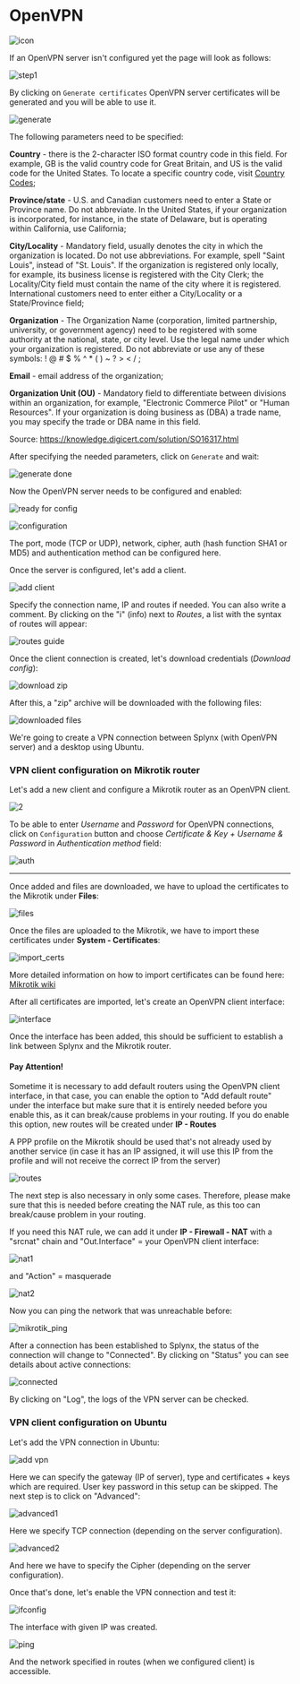 OpenVPN
====

![icon](icon.png)

If an OpenVPN server isn't configured yet the page will look as follows:

![step1](step1.png)

By clicking on ``Generate certificates`` OpenVPN server certificates will be generated and you will be able to use it.

![generate](generate_certs.png)

The following parameters need to be specified:

**Country** - there is the 2-character ISO format country code in this field. For example, GB is the valid country code for Great Britain, and US is the valid code for the United States. To locate a specific country code, visit [Country Codes](https://www.nationsonline.org/oneworld/country_code_list.htm);

**Province/state** - U.S. and Canadian customers need to enter a State or Province name. Do not abbreviate. In the United States, if your organization is incorporated, for instance, in the state of Delaware, but is operating within California, use California;

**City/Locality** - Mandatory field, usually denotes the city in which the organization is located. Do not use abbreviations. For example, spell "Saint Louis", instead of "St. Louis". If the organization is registered only locally, for example, its business license is registered with the City Clerk; the Locality/City field must contain the name of the city where it is registered. International customers need to enter either a City/Locality or a State/Province field;

**Organization** - The Organization Name (corporation, limited partnership, university, or government agency) need to be registered with some authority at the national, state, or city level. Use the legal name under which your organization is registered. Do not abbreviate or use any of these symbols: ! @ # $ % ^ * ( ) ~ ? > < / ;

**Email** - email address of the organization;

**Organization Unit (OU)** - Mandatory field to differentiate between divisions within an organization, for example, "Electronic Commerce Pilot" or "Human Resources". If your organization is doing business as (DBA) a trade name, you may specify the trade or DBA name in this field.

Source: https://knowledge.digicert.com/solution/SO16317.html

After specifying the needed parameters, click on ``Generate`` and wait:

![generate done](generate_done.png)

Now the OpenVPN server needs to be configured and enabled:

![ready for config](ready_for_config.png)


![configuration](config.png)

The port, mode (TCP or UDP), network, cipher, auth (hash function SHA1 or MD5) and authentication method can be configured here.

Once the server is configured, let's add a client.

![add client](add_client.png)

Specify the connection name, IP and routes if needed. You can also write a comment. By clicking on the "i" (info) next to *Routes*, a list with the syntax of routes will appear:

![routes guide](routes_guide.png)

Once the client connection is created, let's download credentials (_Download config_):

![download zip](client.png)

After this, a "zip" archive will be downloaded with the following files:

![downloaded files](downloaded_files.png)

We're going to create a VPN connection between Splynx (with OpenVPN server) and a desktop using Ubuntu.


### VPN client configuration on Mikrotik router

Let's add a new client and configure a Mikrotik router as an OpenVPN client.

![2](connection2.png)

To be able to enter _Username_ and _Password_ for OpenVPN connections, click on ``Configuration`` button and choose _Certificate & Key + Username & Password_ in _Authentication method_ field:

![auth](auth_method.png)

*********************************************************************
Once added and files are downloaded, we have to upload the certificates to the Mikrotik under **Files**:

![files](mikrotik_files.png)

Once the files are uploaded to the Mikrotik, we have to import these certificates under **System - Certificates**:

![import_certs](import_certs.png)

More detailed information on how to import certificates can be found here: [Mikrotik wiki](https://wiki.mikrotik.com/wiki/Manual:Create_Certificates)

After all certificates are imported, let's create an OpenVPN client interface:

![interface](interface_ovpn1.png)

Once the interface has been added, this should be sufficient to establish a link between Splynx and the Mikrotik router.

#### Pay Attention!

Sometime it is necessary to add default routers using the OpenVPN client interface, in that case, you can enable the option to "Add default route" under the interface but make sure that it is entirely needed before you enable this, as it can break/cause problems in your routing. If you do enable this option, new routes will be created under **IP - Routes**

A PPP profile on the Mikrotik should be used that's not already used by another service (in case it has an IP assigned, it will use this IP from the profile and will not receive the correct IP from the server)

![routes](mikrotik_routes.png)

The next step is also necessary in only some cases. Therefore, please make sure that this is needed before creating the NAT rule, as this too can break/cause problem in your routing.

If you need this NAT rule, we can add it under **IP - Firewall - NAT** with a "srcnat" chain and "Out.Interface" = your OpenVPN client interface:

![nat1](nat_general.png)

and "Action" = masquerade

![nat2](nat_action.png)    

Now you can ping the network that was unreachable before:

![mikrotik_ping](mikrotik_ping.png)


After a connection has been established to Splynx, the status of the connection will change to "Connected". By clicking on "Status" you can see details about active connections:

![connected](connected.png)

By clicking on "Log", the logs of the VPN server can be checked.

### VPN client configuration on Ubuntu
Let's add the VPN connection in Ubuntu:

![add vpn](add_vpn.png)

Here we can specify the gateway (IP of server), type and certificates + keys which are required. User key password in this setup can be skipped. The next step is to click on "Advanced":

![advanced1](advanced1.png)

Here we specify TCP connection (depending on the server configuration).

![advanced2](advanced2.png)

And here we have to specify the Cipher (depending on the server configuration).

Once that's done, let's enable the VPN connection and test it:

![ifconfig](ifconfig.png)

The interface with given IP was created.

![ping](ping.png)

And the network specified in routes (when we configured client) is accessible.
